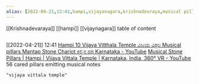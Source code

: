 ```yaml
---
alias: [2022-04-21,12:41,hampi,vijayanagara,krishnadevraya,musical pillars,,,,,,,]
---
```

[[Krishnadevaraya]] [[hampi]] [[vijaynagara]]
table of content
```toc
```

[[2022-04-21]] 12:41 [Hampi 10 Vijaya Vitthala Temple ವಿಜಯ ವಿಠ್ಠಲ Musical pillars Mantap Stone Chariot ಕಲ್ಲಿನ ರಥ Karnataka - YouTube](https://youtu.be/sF3nAP2nqyE)
[Musical Stone Pillars | Hampi | Vijaya Vittala Temple | Karnataka, India, 360° VR - YouTube](https://youtu.be/fi8QvAhudew)
56 cared pillars emitting musical notes
```query
"vijaya vittala temple"
```